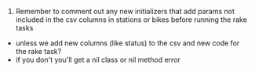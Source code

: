 1. Remember to comment out any new initializers that add params not included in the csv columns in stations or bikes before running the rake tasks
- unless we add new columns (like status) to the csv and new code for the rake task?
- if you don't you'll get a nil class or nil method error
